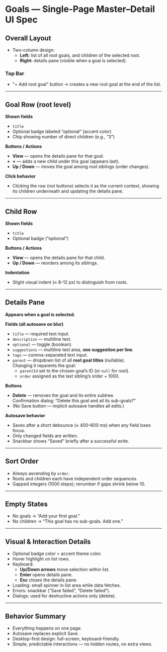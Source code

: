 # Goals — Single-Page Master–Detail UI Spec

## Overall Layout
- Two-column design:
  - **Left:** list of all root goals, and children of the selected root.
  - **Right:** details pane (visible when a goal is selected).

### Top Bar
- "+ Add root goal" button → creates a new root goal at the end of the list.

---

## Goal Row (root level)
**Shown fields**
- `title`
- Optional badge labeled “optional” (accent color)
- Chip showing number of direct children (e.g., “3”)

**Buttons / Actions**
- **View** — opens the details pane for that goal.
- **+** — adds a new child under this goal (appears last).
- **Up / Down** — moves the goal among root siblings (order changes).

**Click behavior**
- Clicking the row (not buttons) selects it as the current context,
  showing its children underneath and updating the details pane.

---

## Child Row
**Shown fields**
- `title`
- Optional badge (“optional”)

**Buttons / Actions**
- **View** — opens the details pane for that child.
- **Up / Down** — reorders among its siblings.

**Indentation**
- Slight visual indent (≈ 8–12 px) to distinguish from roots.

---

## Details Pane
**Appears when a goal is selected.**

**Fields (all autosave on blur)**
- `title` — required text input.
- `description` — multiline text.
- `optional` — toggle (boolean).
- `suggestions` — multiline text area, **one suggestion per line**.
- `tags` — comma-separated text input.
- `parent` — dropdown list of all **root goal titles** (nullable).  
  Changing it reparents the goal:
  - `parentId` set to the chosen goal’s ID (or `null` for root).
  - `order` assigned as the last sibling’s order + 1000.

**Buttons**
- **Delete** — removes the goal and its entire subtree.  
  Confirmation dialog: “Delete this goal and all its sub-goals?”
- (No Save button — implicit autosave handles all edits.)

**Autosave behavior**
- Saves after a short debounce (≈ 400–600 ms) when any field loses focus.
- Only changed fields are written.
- Snackbar shows “Saved” briefly after a successful write.

---

## Sort Order
- Always ascending by `order`.
- Roots and children each have independent order sequences.
- Gapped integers (1000 steps); renumber if gaps shrink below 10.

---

## Empty States
- No goals → “Add your first goal.”
- No children → “This goal has no sub-goals. Add one.”

---

## Visual & Interaction Details
- Optional badge color = accent theme color.
- Hover highlight on list rows.
- Keyboard:
  - **Up/Down arrows** move selection within list.
  - **Enter** opens details pane.
  - **Esc** closes the details pane.
- Loading: small spinner in list area while data fetches.
- Errors: snackbar (“Save failed”, “Delete failed”).
- Dialogs: used for destructive actions only (delete).

---

## Behavior Summary
- Everything happens on one page.
- Autosave replaces explicit Save.
- Desktop-first design: full-screen, keyboard-friendly.
- Simple, predictable interactions — no hidden routes, no extra views.
